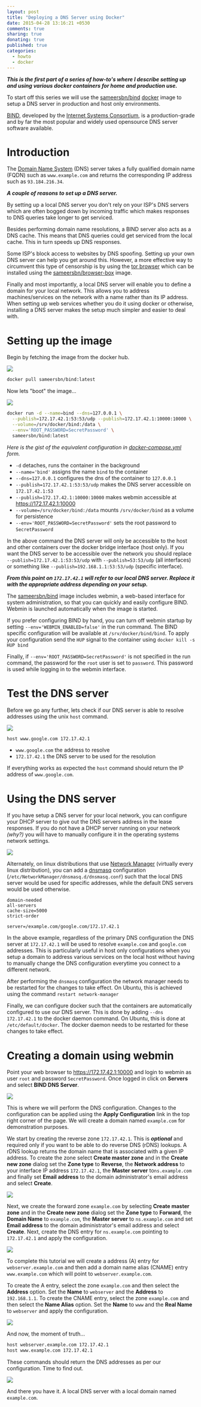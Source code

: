 ```yaml
---
layout: post
title: "Deploying a DNS Server using Docker"
date: 2015-04-28 13:16:21 +0530
comments: true
sharing: true
donating: true
published: true
categories:
  - howto
  - docker
---
```


***This is the first part of a series of how-to's where I describe setting up and using various docker containers for home and production use.***

To start off this series we will use the [sameersbn/bind](https://github.com/sameersbn/docker-bind) [docker](https://www.docker.com/) image to setup a DNS server in production and host only environments.

[BIND](https://www.isc.org/downloads/bind/), developed by the [Internet Systems Consortium](http://www.isc.org/), is a production-grade and by far the most popular and widely used opensource DNS server software available.

<!-- more -->

# Introduction

The [Domain Name System](http://en.wikipedia.org/wiki/Domain_Name_System) (DNS) server takes a fully qualified domain name (FQDN) such as `www.example.com` and returns the corresponding IP address such as `93.184.216.34`.

***A couple of reasons to set up a DNS server.***

By setting up a local DNS server you don't rely on your ISP's DNS servers which are often bogged down by incoming traffic which makes responses to DNS queries take longer to get serviced.

Besides performing domain name resolutions, a BIND server also acts as a DNS cache. This means that DNS queries could get serviced from the local cache. This in turn speeds up DNS responses.

Some ISP's block access to websites by DNS spoofing. Setting up your own DNS server can help you get around this. However, a more effective way to circumvent this type of censorship is by using the [tor browser](https://www.torproject.org/projects/torbrowser.html.en) which can be installed using the [sameersbn/browser-box](https://github.com/sameersbn/docker-browser-box) image.

Finally and most importantly, a local DNS server will enable you to define a domain for your local network. This allows you to address machines/services on the network with a name rather than its IP address. When setting up web services whether you do it using docker or otherwise, installing a DNS server makes the setup much simpler and easier to deal with.

# Setting up the image

Begin by fetching the image from the docker hub.

<img src="/images/20150428130638-docker-pull-bind.gif" class="window-generic">

```bash
docker pull sameersbn/bind:latest
```

Now lets "boot" the image...

<img src="/images/20150428130816-docker-run-bind.gif" class="window-generic">

```bash
docker run -d --name=bind --dns=127.0.0.1 \
  --publish=172.17.42.1:53:53/udp --publish=172.17.42.1:10000:10000 \
  --volume=/srv/docker/bind:/data \
  --env='ROOT_PASSWORD=SecretPassword' \
  sameersbn/bind:latest
```

*Here is the gist of the equivalent configuration in [docker-compose.yml](https://gist.github.com/sameersbn/ea4692d9a8ee7accd6b3) form.*

- `-d` detaches, runs the container in the background
- `--name='bind'` assigns the name `bind` to the container
- `--dns=127.0.0.1` configures the dns of the container to `127.0.0.1`
- `--publish=172.17.42.1:53:53/udp` makes the DNS server accessible on `172.17.42.1:53`
- `--publish=172.17.42.1:10000:10000` makes webmin accessible at https://172.17.42.1:10000
- `--volume=/srv/docker/bind:/data` mounts `/srv/docker/bind` as a volume for persistence
- `--env='ROOT_PASSWORD=SecretPassword'` sets the root password to `SecretPassword`

In the above command the DNS server will only be accessible to the host and other containers over the docker bridge interface (host only). If you want the DNS server to be accessible over the network you should replace `--publish=172.17.42.1:53:53/udp` with `--publish=53:53/udp` (all interfaces) or something like `--publish=192.168.1.1:53:53/udp` (specific interface).

***From this point on `172.17.42.1` will refer to our local DNS server. Replace it with the appropriate address depending on your setup.***

The [sameersbn/bind](https://github.com/sameersbn/docker-bind) image includes webmin, a web-based interface for system administration, so that you can quickly and easily configure BIND. Webmin is launched automatically when the image is started.

If you prefer configuring BIND by hand, you can turn off webmin startup by setting `--env='WEBMIN_ENABLED=false'` in the run command. The BIND specific configuration will be available at `/srv/docker/bind/bind`. To apply your configuration send the `HUP` signal to the container using `docker kill -s HUP bind`

Finally, if `--env='ROOT_PASSWORD=SecretPassword'` is not specified in the run command, the password for the `root` user is set to `password`. This password is used while logging in to the webmin interface.

# Test the DNS server

Before we go any further, lets check if our DNS server is able to resolve addresses using the unix `host` command.

<img src="/images/20150428131001-dns-server-test.gif" class="window-generic">

```bash
host www.google.com 172.17.42.1
```

- `www.google.com` the address to resolve
- `172.17.42.1` the DNS server to be used for the resolution

If everything works as expected the `host` command should return the IP address of `www.google.com`.

# Using the DNS server

If you have setup a DNS server for your local network, you can configure your DHCP server to give out the DNS servers address in the lease responses. If you do not have a DHCP server running on your network *(why?)* you will have to manually configure it in the operating systems network settings.

<img src="/images/20150428131129-dns-network-configuration.gif" class="window-generic">

Alternately, on linux distributions that use [Network Manager](https://wiki.gnome.org/Projects/NetworkManager) (virtually every linux distribution), you can add a [dnsmasq](http://www.thekelleys.org.uk/dnsmasq/doc.html) configuration (`/etc/NetworkManager/dnsmasq.d/dnsmasq.conf`) such that the local DNS server would be used for specific addresses, while the default DNS servers would be used otherwise.

```
domain-needed
all-servers
cache-size=5000
strict-order

server=/example.com/google.com/172.17.42.1
```

In the above example, regardless of the primary DNS configuration the DNS server at `172.17.42.1` will be used to resolve `example.com` and `google.com` addresses. This is particularly useful in host only configurations when you setup a domain to address various services on the local host without having to manually change the DNS configuration everytime you connect to a different network.

After performing the `dnsmasq` configuration the network manager needs to be restarted for the changes to take effect. On Ubuntu, this is achieved using the command `restart network-manager`

Finally, we can configure docker such that the containers are automatically configured to use our DNS server. This is done by adding `--dns 172.17.42.1` to the docker daemon command. On Ubuntu, this is done at `/etc/default/docker`. The docker daemon needs to be restarted for these changes to take effect.

# Creating a domain using webmin

Point your web browser to https://172.17.42.1:10000 and login to webmin as user `root` and password `SecretPassword`. Once logged in click on **Servers** and select **BIND DNS Server**.

<img src="/images/20150428131223-webmin-login.gif" class="window-firefox">

This is where we will perform the DNS configuration. Changes to the configuration can be applied using the **Apply Configuration** link in the top right corner of the page. We will create a domain named `example.com` for demonstration purposes.

We start by creating the reverse zone `172.17.42.1`. This is ***optional*** and required only if you want to be able to do reverse DNS (rDNS) lookups. A rDNS lookup returns the domain name that is associated with a given IP address. To create the zone select **Create master zone** and in the **Create new zone** dialog set the **Zone type** to **Reverse**, the **Network address** to your interface IP address `172.17.42.1`, the **Master server** to`ns.example.com` and finally set **Email address** to the domain administrator's email address and select **Create**.

<img src="/images/20150428131314-webmin-bind-reverse-zone.gif" class="window-firefox">

Next, we create the forward zone `example.com` by selecting **Create master zone** and in the **Create new zone** dialog set the **Zone type** to **Forward**, the **Domain Name** to `example.com`, the **Master server** to `ns.example.com` and set **Email address** to the domain administrator's email address and select **Create**. Next, create the DNS entry for `ns.example.com` pointing to `172.17.42.1` and apply the configuration.

<img src="/images/20150428131339-webmin-bind-forward-zone.gif" class="window-firefox">

To complete this tutorial we will create a address (A) entry for `webserver.example.com` and then add a domain name alias (CNAME) entry `www.example.com` which will point to `webserver.example.com`.

To create the A entry, select the zone `example.com` and then select the **Address** option. Set the **Name** to `webserver` and the **Address** to `192.168.1.1`. To create the CNAME entry, select the zone `example.com` and then select the **Name Alias** option. Set the **Name** to `www` and the **Real Name** to `webserver` and apply the configuration.

<img src="/images/20150428131424-webmin-bind-sample-entries.gif" class="window-firefox">

And now, the moment of truth...

```bash
host webserver.example.com 172.17.42.1
host www.example.com 172.17.42.1
```

These commands should return the DNS addresses as per our configuration. Time to find out.

<img src="/images/20150428131518-dns-server-test2.gif" class="window-generic">

And there you have it. A local DNS server with a local domain named `example.com`.
